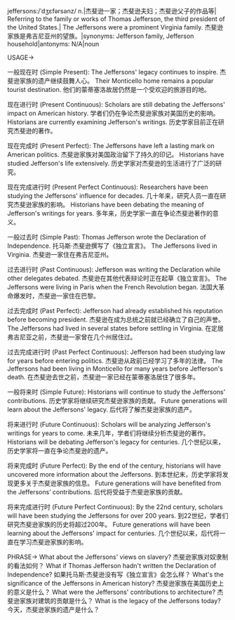 jeffersons:/ˈdʒɛfərsənz/
n.|杰斐逊一家；杰斐逊夫妇；杰斐逊父子的作品等| Referring to the family or works of Thomas Jefferson, the third president of the United States.| The Jeffersons were a prominent Virginia family. 杰斐逊家族是弗吉尼亚州的望族。|synonyms: Jefferson family, Jefferson household|antonyms: N/A|noun

USAGE->

一般现在时 (Simple Present):
The Jeffersons' legacy continues to inspire. 杰斐逊家族的遗产继续鼓舞人心。
Their Monticello home remains a popular tourist destination.  他们的蒙蒂塞洛故居仍然是一个受欢迎的旅游目的地。

现在进行时 (Present Continuous):
Scholars are still debating the Jeffersons' impact on American history. 学者们仍在争论杰斐逊家族对美国历史的影响。
Historians are currently examining Jefferson's writings. 历史学家目前正在研究杰斐逊的著作。

现在完成时 (Present Perfect):
The Jeffersons have left a lasting mark on American politics. 杰斐逊家族对美国政治留下了持久的印记。
Historians have studied Jefferson's life extensively. 历史学家对杰斐逊的生活进行了广泛的研究。

现在完成进行时 (Present Perfect Continuous):
Researchers have been studying the Jeffersons' influence for decades.  几十年来，研究人员一直在研究杰斐逊家族的影响。
Historians have been debating the meaning of Jefferson's writings for years.  多年来，历史学家一直在争论杰斐逊著作的意义。


一般过去时 (Simple Past):
Thomas Jefferson wrote the Declaration of Independence. 托马斯·杰斐逊撰写了《独立宣言》。
The Jeffersons lived in Virginia. 杰斐逊一家住在弗吉尼亚州。


过去进行时 (Past Continuous):
Jefferson was writing the Declaration while other delegates debated.  杰斐逊在其他代表辩论时正在起草《独立宣言》。
The Jeffersons were living in Paris when the French Revolution began. 法国大革命爆发时，杰斐逊一家住在巴黎。

过去完成时 (Past Perfect):
Jefferson had already established his reputation before becoming president. 杰斐逊在成为总统之前就已经确立了自己的声誉。
The Jeffersons had lived in several states before settling in Virginia.  在定居弗吉尼亚之前，杰斐逊一家曾在几个州居住过。


过去完成进行时 (Past Perfect Continuous):
Jefferson had been studying law for years before entering politics. 杰斐逊从政前已经学习了多年的法律。
The Jeffersons had been living in Monticello for many years before Jefferson's death. 在杰斐逊去世之前，杰斐逊一家已经在蒙蒂塞洛居住了很多年。


一般将来时 (Simple Future):
Historians will continue to study the Jeffersons' contributions. 历史学家将继续研究杰斐逊家族的贡献。
Future generations will learn about the Jeffersons' legacy. 后代将了解杰斐逊家族的遗产。


将来进行时 (Future Continuous):
Scholars will be analyzing Jefferson's writings for years to come.  未来几年，学者们将继续分析杰斐逊的著作。
Historians will be debating Jefferson's legacy for centuries.  几个世纪以来，历史学家将一直在争论杰斐逊的遗产。


将来完成时 (Future Perfect):
By the end of the century, historians will have uncovered more information about the Jeffersons. 到本世纪末，历史学家将发现更多关于杰斐逊家族的信息。
Future generations will have benefited from the Jeffersons’ contributions. 后代将受益于杰斐逊家族的贡献。


将来完成进行时 (Future Perfect Continuous):
By the 22nd century, scholars will have been studying the Jeffersons for over 200 years. 到22世纪，学者们研究杰斐逊家族的历史将超过200年。
Future generations will have been learning about the Jeffersons' impact for centuries.  几个世纪以来，后代将一直在学习杰斐逊家族的影响。


PHRASE->
What about the Jeffersons' views on slavery?  杰斐逊家族对奴隶制的看法如何？
What if Thomas Jefferson hadn't written the Declaration of Independence?  如果托马斯·杰斐逊没有写《独立宣言》会怎么样？
What's the significance of the Jeffersons in American history? 杰斐逊家族在美国历史上的意义是什么？
What were the Jeffersons' contributions to architecture?  杰斐逊家族对建筑的贡献是什么？
What is the legacy of the Jeffersons today?  今天，杰斐逊家族的遗产是什么？
